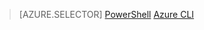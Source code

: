 > [AZURE.SELECTOR] 
[PowerShell](DNS-reverse-dns-record-operations-ps.md)
[Azure CLI](DNS-reverse-dns-record-operations-cli.md)
